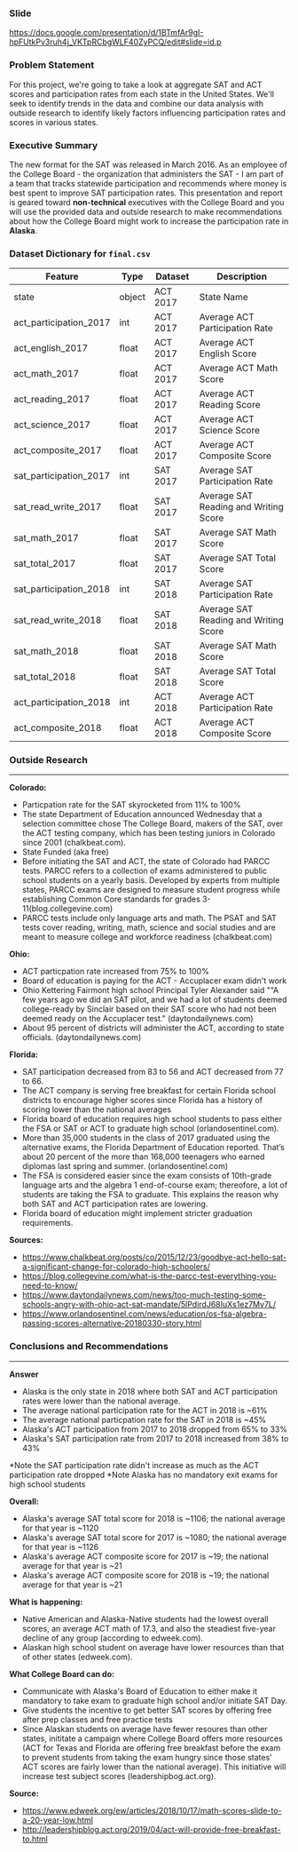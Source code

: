 ### Slide

https://docs.google.com/presentation/d/1BTmfAr9gI-hpFUtkPv3ruh4j_VKTpRCbgWLF40ZyPCQ/edit#slide=id.p

### Problem Statement

For this project, we're going to take a look at aggregate SAT and ACT scores and participation rates from each state in the United States. We'll seek to identify trends in the data and combine our data analysis with outside research to identify likely factors influencing participation rates and scores in various states.

### Executive Summary

The new format for the SAT was released in March 2016. As an employee of the College Board - the organization that administers the SAT - I am part of a team that tracks statewide participation and recommends where money is best spent to improve SAT participation rates. This presentation and report is geared toward **non-technical** executives with the College Board and you will use the provided data and outside research to make recommendations about how the College Board might work to increase the participation rate in **Alaska**. 

### Dataset Dictionary for `final.csv`

|Feature|Type|Dataset|Description|
|---|---|---|---|
|state|object|ACT 2017|State Name| 
|act_participation_2017|int|ACT 2017|Average ACT Participation Rate| 
|act_english_2017|float|ACT 2017|Average ACT English Score| 
|act_math_2017|float|ACT 2017|Average ACT Math Score| 
|act_reading_2017|float|ACT 2017|Average ACT Reading Score| 
|act_science_2017|float|ACT 2017|Average ACT Science Score| 
|act_composite_2017|float|ACT 2017|Average ACT Composite Score| 
|sat_participation_2017|int|SAT 2017|Average SAT Participation Rate| 
|sat_read_write_2017|float|SAT 2017|Average SAT Reading and Writing Score| 
|sat_math_2017|float|SAT 2017|Average SAT Math Score| 
|sat_total_2017|float|SAT 2017|Average SAT Total Score|  
|sat_participation_2018|int|SAT 2018|Average SAT Participation Rate| 
|sat_read_write_2018|float|SAT 2018|Average SAT Reading and Writing Score| 
|sat_math_2018|float|SAT 2018|Average SAT Math Score| 
|sat_total_2018|float|SAT 2018|Average SAT Total Score| 
|act_participation_2018|int|ACT 2018|Average ACT Participation Rate| 
|act_composite_2018|float|ACT 2018|Average ACT Composite Score| 

### Outside Research
---

**Colorado:**

- Particpation rate for the SAT skyrocketed from 11% to 100%
- The state Department of Education announced Wednesday that a selection committee chose The College Board, makers of the SAT, over the ACT testing company, which has been testing juniors in Colorado since 2001 (chalkbeat.com). 
- State Funded (aka free)
- Before initiating the SAT and ACT, the state of Colorado had PARCC tests. PARCC refers to a collection of exams administered to public school students on a yearly basis. Developed by experts from multiple states, PARCC exams are designed to measure student progress while establishing Common Core standards for grades 3-11(blog.collegevine.com)
- PARCC tests include only language arts and math. The PSAT and SAT tests cover reading, writing, math, science and social studies and are meant to measure college and workforce readiness (chalkbeat.com)

**Ohio:**

- ACT particpation rate increased from 75% to 100% 
- Board of education is paying for the ACT - Accuplacer exam didn't work
- Ohio Kettering Fairmont high school Principal Tyler Alexander said "“A few years ago we did an SAT pilot, and we had a lot of students deemed college-ready by Sinclair based on their SAT score who had not been deemed ready on the Accuplacer test." (daytondailynews.com)
- About 95 percent of districts will administer the ACT, according to state officials. (daytondailynews.com)

**Florida:**

- SAT participation decreased from 83 to 56 and ACT decreased from 77 to 66. 
- The ACT company is serving free breakfast for certain Florida school districts to encourage higher scores since Florida has a history of scoring lower than the national averages 
- Florida board of education requires high school students to pass either the FSA or SAT or ACT to graduate high school (orlandosentinel.com). 
- More than 35,000 students in the class of 2017 graduated using the alternative exams, the Florida Department of Education reported. That’s about 20 percent of the more than 168,000 teenagers who earned diplomas last spring and summer. (orlandosentinel.com)
- The FSA is considered easier since the exam consists of 10th-grade language arts and the algebra 1 end-of-course exam; thereofore, a lot of students are taking the FSA to graduate. This explains the reason why both SAT and ACT participation rates are lowering. 
- Florida board of education might implement stricter graduation requirements. 

**Sources:**

- https://www.chalkbeat.org/posts/co/2015/12/23/goodbye-act-hello-sat-a-significant-change-for-colorado-high-schoolers/
- https://blog.collegevine.com/what-is-the-parcc-test-everything-you-need-to-know/
- https://www.daytondailynews.com/news/too-much-testing-some-schools-angry-with-ohio-act-sat-mandate/5lPdirdJ68IuXs1ez7Mv7L/
- https://www.orlandosentinel.com/news/education/os-fsa-algebra-passing-scores-alternative-20180330-story.html

### Conclusions and Recommendations
---
**Answer** 

- Alaska is the only state in 2018 where both SAT and ACT participation rates were lower than the national average.
- The average national participation rate for the ACT in 2018 is ~61%
- The average national particpation rate for the SAT in 2018 is ~45%
- Alaska's ACT participation from 2017 to 2018 dropped from 65% to 33%
- Alaska's SAT participation rate from 2017 to 2018 increased from 38% to 43% 

*Note the SAT participation rate didn't increase as much as the ACT participation rate dropped
*Note Alaska has no mandatory exit exams for high school students 
    
**Overall:**
    
- Alaska's average SAT total score for 2018 is ~1106; the national average for that year is ~1120
- Alaska's average SAT total score for 2017 is ~1080; the national average for that year is ~1126
- Alaska's average ACT composite score for 2017 is ~19; the national average for that year is ~21
- Alaska's average ACT composite score for 2018 is ~19; the national average for that year is ~21
    
**What is happening:**
    
- Native American and Alaska-Native students had the lowest overall scores, an average ACT math of 17.3, and also the steadiest five-year decline of any group (according to edweek.com). 
- Alaskan high school student on average have lower resources than that of other states (edweek.com). 
    
**What College Board can do:**
    
- Communicate with Alaska's Board of Education to either make it mandatory to take exam to graduate high school and/or initiate SAT Day. 
- Give students the incentive to get better SAT scores by offering free after prep classes and free practice tests
- Since Alaskan students on average have fewer resoures than other states, inititate a campaign where College Board offers more resources (ACT for Texas and Florida are offering free breakfast before the exam to prevent students from taking the exam hungry since those states' ACT scores are fairly lower than the national average). This initiative will increase test subject scores (leadershipbog.act.org). 
    
**Source:**
    
- https://www.edweek.org/ew/articles/2018/10/17/math-scores-slide-to-a-20-year-low.html
- http://leadershipblog.act.org/2019/04/act-will-provide-free-breakfast-to.html
    

